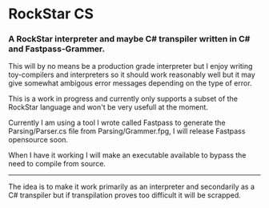 # RockStar CS

### A RockStar interpreter and maybe C# transpiler written in C# and Fastpass-Grammer.

This will by no means be a production grade interpreter but I enjoy writing toy-compilers and interpreters
so it should work reasonably well but it may give somewhat ambigous error messages depending on the type of error.

This is a work in progress and currently only supports a subset of the RockStar language and won't be very usefull at the moment.

Currently I am using a tool I wrote called Fastpass to generate the Parsing/Parser.cs file from Parsing/Grammer.fpg, I will release Fastpass opensource soon.

When I have it working I will make an executable available to bypass the need to compile from source.

___

The idea is to make it work primarily as an interpreter and secondarily as a C# transpiler but if transpilation
proves too difficult it will be scrapped.